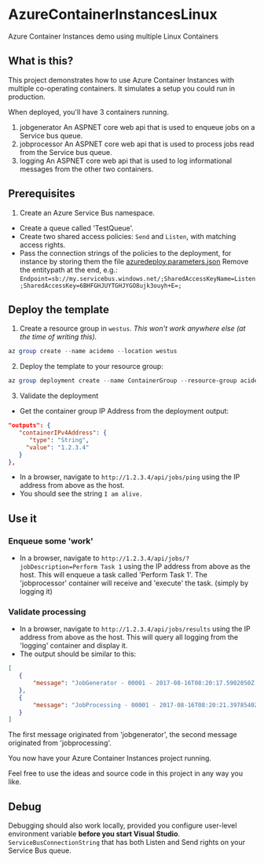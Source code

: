 # AzureContainerInstancesLinux
Azure Container Instances demo using multiple Linux Containers

## What is this?

This project demonstrates how to use Azure Container Instances with multiple co-operating containers. 
It simulates a setup you could run in production.

When deployed, you'll have 3 containers running. 

1. jobgenerator
 An ASPNET core web api that is used to enqueue jobs on a Service bus queue.
2. jobprocessor
 An ASPNET core web api that is used to process jobs read from the Service bus queue.
3. logging
 An ASPNET core web api that is used to log informational messages from the other two containers.

## Prerequisites

1. Create an Azure Service Bus namespace. 

  - Create a queue called 'TestQueue'.
  - Create two shared access policies: `Send` and `Listen`, with matching access rights.
  - Pass the connection strings of the policies to the deployment, for instance by storing them the file [azuredeploy.parameters.json](https://github.com/loekd/AzureContainerInstancesLinux/blob/master/azuredeploy.parameters.json)
     Remove the entitypath at the end, e.g.: `Endpoint=sb://my.servicebus.windows.net/;SharedAccessKeyName=Listen;SharedAccessKey=6BHFGHJUYTGHJYGO8ujk3ouyh+E=;`
     
## Deploy the template     
     
1. Create a resource group in `westus`. *This won't work anywhere else (at the time of writing this).*

 ``` powershell
 az group create --name acidemo --location westus
 ```
 
2. Deploy the template to your resource group:

 ``` powershell
 az group deployment create --name ContainerGroup --resource-group acidemo --template-file azuredeploy.json --parameters azuredeploy.parameters.json`
```
 
3. Validate the deployment

  - Get the container group IP Address from the deployment output:

``` json
"outputs": {
   "containerIPv4Address": {
      "type": "String",
     "value": "1.2.3.4"
   }
},
```

  - In a browser, navigate to `http://1.2.3.4/api/jobs/ping` using the IP address from above as the host.
  - You should see the string `I am alive.` 
  
 ## Use it
 
 ### Enqueue some 'work'
 - In a browser, navigate to `http://1.2.3.4/api/jobs/?jobDescription=Perform Task 1` using the IP address from above as the host.
  This will enqueue a task called 'Perform Task 1'. The 'jobprocessor' container will receive and 'execute' the task. (simply by logging it)
  
 ### Validate processing
 - In a browser, navigate to `http://1.2.3.4/api/jobs/results` using the IP address from above as the host.
  This will query all logging from the 'logging' container and display it.
 - The output should be similar to this:
 
 ``` json
 [
    {
        "message": "JobGenerator - 00001 - 2017-08-16T08:20:17.5902050Z - Enqueueing job: Perform Task 1"
    },
    {
        "message": "JobProcessing - 00001 - 2017-08-16T08:20:21.3978540Z - Message processed: Perform Task 1."
    }
]
 ```
 
 The first message originated from 'jobgenerator', the second message originated from 'jobprocessing'.
 
 You now have your Azure Container Instances project running. 
 
 Feel free to use the ideas and source code in this project in any way you like.
 
 ## Debug
 Debugging should also work locally, provided you configure user-level environment variable **before you start Visual Studio**.
 `ServiceBusConnectionString` that has both Listen and Send rights on your Service Bus queue.
 
